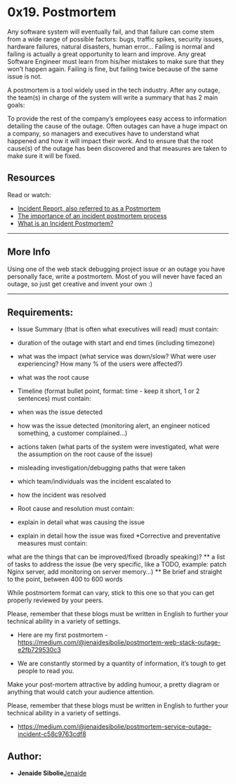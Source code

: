 # 0x19. Postmortem

Any software system will eventually fail, and that failure can come stem from a wide range of possible factors: bugs, traffic spikes, security issues, hardware failures, natural disasters, human error… Failing is normal and failing is actually a great opportunity to learn and improve. Any great Software Engineer must learn from his/her mistakes to make sure that they won’t happen again. Failing is fine, but failing twice because of the same issue is not.

A postmortem is a tool widely used in the tech industry. After any outage, the team(s) in charge of the system will write a summary that has 2 main goals:

To provide the rest of the company’s employees easy access to information detailing the cause of the outage. Often outages can have a huge impact on a company, so managers and executives have to understand what happened and how it will impact their work.
And to ensure that the root cause(s) of the outage has been discovered and that measures are taken to make sure it will be fixed.

## Resources
Read or watch:
* [Incident Report, also referred to as a Postmortem](https://intranet.alxswe.com/rltoken/vkEjk-M6yBWW-wyB-7-I9Q)
* [The importance of an incident postmortem process](https://intranet.alxswe.com/rltoken/QwvgCYt2zjKRT7qMRe7I8A)
* [What is an Incident Postmortem?](https://intranet.alxswe.com/rltoken/kBjhT2PIr4X-U8FLI97--Q)

---
## More Info

Using one of the web stack debugging project issue or an outage you have personally face, write a postmortem. Most of you will never have faced an outage, so just get creative and invent your own :)

---
## Requirements:

* Issue Summary (that is often what executives will read) must contain:
* duration of the outage with start and end times (including timezone)
* what was the impact (what service was down/slow? What were user experiencing? How many % of the users were affected?)
* what was the root cause
* Timeline (format bullet point, format: time - keep it short, 1 or 2 sentences) must contain:

* when was the issue detected
* how was the issue detected (monitoring alert, an engineer noticed something, a customer complained…)
* actions taken (what parts of the system were investigated, what were the assumption on the root cause of the issue)
* misleading investigation/debugging paths that were taken
* which team/individuals was the incident escalated to
* how the incident was resolved
* Root cause and resolution must contain:

* explain in detail what was causing the issue
* explain in detail how the issue was fixed
*Corrective and preventative measures must contain:

what are the things that can be improved/fixed (broadly speaking)?
** a list of tasks to address the issue (be very specific, like a TODO, example: patch Nginx server, add monitoring on server memory…)
** Be brief and straight to the point, between 400 to 600 words

While postmortem format can vary, stick to this one so that you can get properly reviewed by your peers.

Please, remember that these blogs must be written in English to further your technical ability in a variety of settings.

- Here are my first postmortem - https://medium.com/@jenaidesibolie/postmortem-web-stack-outage-e2fb729530c3

* We are constantly stormed by a quantity of information, it’s tough to get people to read you.

Make your post-mortem attractive by adding humour, a pretty diagram or anything that would catch your audience attention.

Please, remember that these blogs must be written in English to further your technical ability in a variety of settings.

- https://medium.com/@jenaidesibolie/postmortem-service-outage-incident-c58c9763cdf8

## Author:
* **Jenaide Sibolie**[Jenaide](https://github.com/Jenaide)
